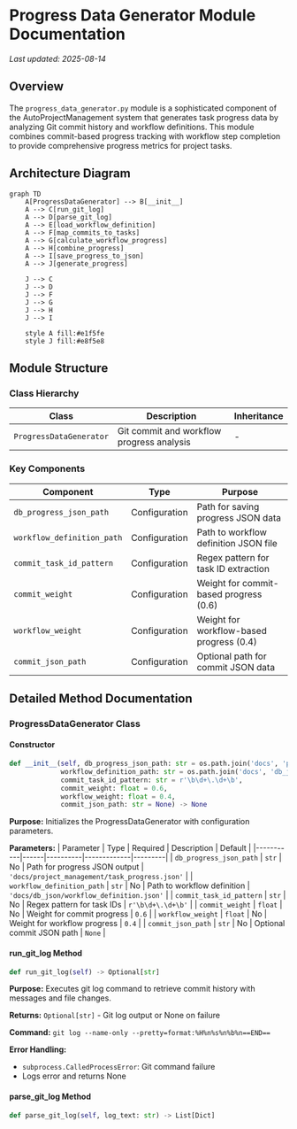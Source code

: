 # Progress Data Generator Module Documentation

*Last updated: 2025-08-14*

## Overview

The `progress_data_generator.py` module is a sophisticated component of the AutoProjectManagement system that generates task progress data by analyzing Git commit history and workflow definitions. This module combines commit-based progress tracking with workflow step completion to provide comprehensive progress metrics for project tasks.

## Architecture Diagram

```mermaid
graph TD
    A[ProgressDataGenerator] --> B[__init__]
    A --> C[run_git_log]
    A --> D[parse_git_log]
    A --> E[load_workflow_definition]
    A --> F[map_commits_to_tasks]
    A --> G[calculate_workflow_progress]
    A --> H[combine_progress]
    A --> I[save_progress_to_json]
    A --> J[generate_progress]
    
    J --> C
    J --> D
    J --> F
    J --> G
    J --> H
    J --> I
    
    style A fill:#e1f5fe
    style J fill:#e8f5e8
```

## Module Structure

### Class Hierarchy

| Class | Description | Inheritance |
|-------|-------------|-------------|
| `ProgressDataGenerator` | Git commit and workflow progress analysis | - |

### Key Components

| Component | Type | Purpose |
|-----------|------|---------|
| `db_progress_json_path` | Configuration | Path for saving progress JSON data |
| `workflow_definition_path` | Configuration | Path to workflow definition JSON file |
| `commit_task_id_pattern` | Configuration | Regex pattern for task ID extraction |
| `commit_weight` | Configuration | Weight for commit-based progress (0.6) |
| `workflow_weight` | Configuration | Weight for workflow-based progress (0.4) |
| `commit_json_path` | Configuration | Optional path for commit JSON data |

## Detailed Method Documentation

### ProgressDataGenerator Class

#### Constructor
```python
def __init__(self, db_progress_json_path: str = os.path.join('docs', 'project_management', 'task_progress.json'),
             workflow_definition_path: str = os.path.join('docs', 'db_json', 'workflow_definition.json'),
             commit_task_id_pattern: str = r'\b\d+\.\d+\b',
             commit_weight: float = 0.6,
             workflow_weight: float = 0.4,
             commit_json_path: str = None) -> None
```

**Purpose:** Initializes the ProgressDataGenerator with configuration parameters.

**Parameters:**
| Parameter | Type | Required | Description | Default |
|-----------|------|----------|-------------|---------|
| `db_progress_json_path` | `str` | No | Path for progress JSON output | `'docs/project_management/task_progress.json'` |
| `workflow_definition_path` | `str` | No | Path to workflow definition | `'docs/db_json/workflow_definition.json'` |
| `commit_task_id_pattern` | `str` | No | Regex pattern for task IDs | `r'\b\d+\.\d+\b'` |
| `commit_weight` | `float` | No | Weight for commit progress | `0.6` |
| `workflow_weight` | `float` | No | Weight for workflow progress | `0.4` |
| `commit_json_path` | `str` | No | Optional commit JSON path | `None` |

#### run_git_log Method
```python
def run_git_log(self) -> Optional[str]
```

**Purpose:** Executes git log command to retrieve commit history with messages and file changes.

**Returns:** `Optional[str]` - Git log output or None on failure

**Command:** `git log --name-only --pretty=format:%H%n%s%n%b%n==END==`

**Error Handling:**
- `subprocess.CalledProcessError`: Git command failure
- Logs error and returns None

#### parse_git_log Method
```python
def parse_git_log(self, log_text: str) -> List[Dict]
```

